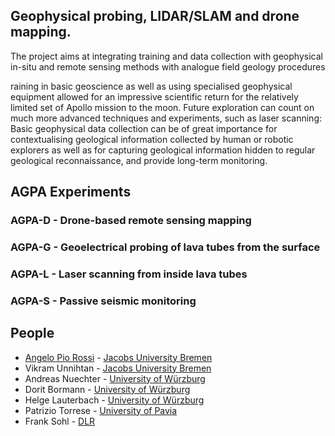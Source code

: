 ## Geophysical probing, LIDAR/SLAM and drone mapping. 

The project aims at integrating training and data collection with geophysical in-situ and remote sensing methods with analogue field geology procedures

raining in basic geoscience as well as using specialised geophysical equipment allowed for an impressive scientific return for the relatively limited set of Apollo mission to the moon. Future exploration can count on much more advanced techniques and experiments, such as laser scanning: Basic geophysical data collection can be of great importance for contextualising geological information collected by human or robotic explorers as well as for capturing geological information hidden to regular geological reconnaissance, and provide long-term monitoring.

## AGPA Experiments

### AGPA-D - Drone-based remote sensing mapping

### AGPA-G - Geoelectrical probing of lava tubes from the surface

### AGPA-L - Laser scanning from inside lava tubes

### AGPA-S - Passive seismic monitoring

## People

* [Angelo Pio Rossi](http://aprossi.eu/) - [Jacobs University Bremen](https://www.jacobs-university.de)
* Vikram Unnihtan - [Jacobs University Bremen](https://www.jacobs-university.de)
* Andreas Nuechter - [University of Würzburg](http://www.uni-wuerzburg.de)
* Dorit Bormann  - [University of Würzburg](http://www.uni-wuerzburg.de)
* Helge Lauterbach - [University of Würzburg](http://www.uni-wuerzburg.de)
* Patrizio Torrese - [University of Pavia](http://www.unipv.eu)
* Frank Sohl - [DLR](http://www.dlr.de) 
